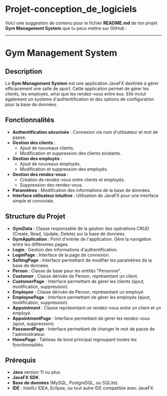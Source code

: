 # Projet-conception_de_logiciels
Voici une suggestion de contenu pour le fichier **README.md** de ton projet **Gym Management System** que tu peux mettre sur GitHub :

---

# Gym Management System

## Description

Le **Gym Management System** est une application JavaFX destinée à gérer efficacement une salle de sport. Cette application permet de gérer les clients, les employés, ainsi que les rendez-vous entre eux. Elle inclut également un système d'authentification et des options de configuration pour la base de données.

## Fonctionnalités

- **Authentification sécurisée** : Connexion via nom d'utilisateur et mot de passe.
- **Gestion des clients** :
  - Ajout de nouveaux clients.
  - Modification et suppression des clients existants.
- **Gestion des employés** :
  - Ajout de nouveaux employés.
  - Modification et suppression des employés.
- **Gestion des rendez-vous** :
  - Création de rendez-vous entre clients et employés.
  - Suppression des rendez-vous.
- **Paramètres** : Modification des informations de la base de données.
- **Interface utilisateur intuitive** : Utilisation de JavaFX pour une interface simple et conviviale.

## Structure du Projet

- **GymData** : Classe responsable de la gestion des opérations CRUD (Create, Read, Update, Delete) sur la base de données.
- **GymApplication** : Point d'entrée de l'application. Gère la navigation entre les différentes pages.
- **Login** : Gestion des informations d'authentification.
- **LoginPage** : Interface de la page de connexion.
- **SettingPage** : Interface permettant de modifier les paramètres de la base de données.
- **Person** : Classe de base pour les entités "Personne".
- **Customer** : Classe dérivée de Person, représentant un client.
- **CustomerPage** : Interface permettant de gérer les clients (ajout, modification, suppression).
- **Employee** : Classe dérivée de Person, représentant un employé.
- **EmployeePage** : Interface permettant de gérer les employés (ajout, modification, suppression).
- **Appointment** : Classe représentant un rendez-vous entre un client et un employé.
- **AppointmentPage** : Interface permettant de gérer les rendez-vous (ajout, suppression).
- **PasswordPage** : Interface permettant de changer le mot de passe de l'administrateur.
- **HomePage** : Tableau de bord principal regroupant toutes les fonctionnalités.

## Prérequis

- **Java** version 11 ou plus.
- **JavaFX SDK**.
- **Base de données** (MySQL, PostgreSQL, ou SQLite).
- **IDE** : IntelliJ IDEA, Eclipse, ou tout autre IDE compatible avec JavaFX.

